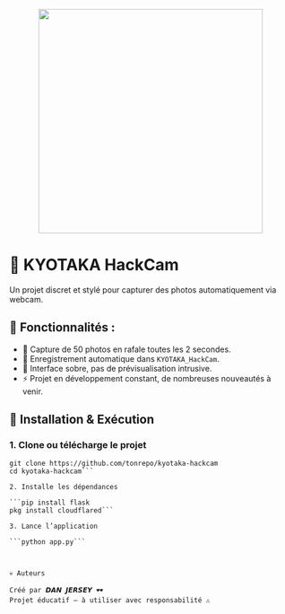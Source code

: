 <p align="center">
  <img src="https://files.catbox.moe/tmreeo.jpg" width="400"/>
</p>

# 🖤 KYOTAKA HackCam

Un projet discret et stylé pour capturer des photos automatiquement via webcam.

## 🚧 Fonctionnalités :

- 📸 Capture de 50 photos en rafale toutes les 2 secondes.
- 📂 Enregistrement automatique dans `KYOTAKA_HackCam`.
- 🖤 Interface sobre, pas de prévisualisation intrusive.
- ⚡ Projet en développement constant, de nombreuses nouveautés à venir.

## 🚀 Installation & Exécution

### 1. Clone ou télécharge le projet
```
git clone https://github.com/tonrepo/kyotaka-hackcam
cd kyotaka-hackcam```

2. Installe les dépendances

```pip install flask
pkg install cloudflared```

3. Lance l’application

```python app.py```



💀 Auteurs

Créé par 𝘿𝘼𝙉 𝙅𝙀𝙍𝙎𝙀𝙔 🕶️
Projet éducatif — à utiliser avec responsabilité ⚠️